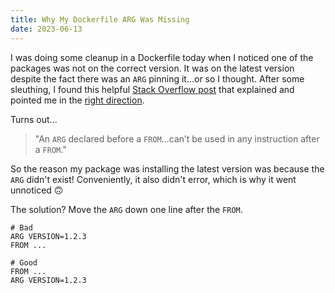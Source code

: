 ```yaml
---
title: Why My Dockerfile ARG Was Missing
date: 2023-06-13
---
```


I was doing some cleanup in a Dockerfile today when I noticed one of the packages was not on the correct version. It was on the latest version despite the fact there was an `ARG` pinning it...or so I thought. After some sleuthing, I found this helpful [Stack Overflow post](https://stackoverflow.com/a/56748289) that explained and pointed me in the [right direction](https://docs.docker.com/engine/reference/builder/#understand-how-arg-and-from-interact).

Turns out...

> "An `ARG` declared before a `FROM`...can’t be used in any instruction after a `FROM`."

So the reason my package was installing the latest version was because the `ARG` didn't exist! Conveniently, it also didn't error, which is why it went unnoticed 🙃

The solution? Move the `ARG` down one line after the `FROM`.

```
# Bad
ARG VERSION=1.2.3
FROM ...

# Good
FROM ...
ARG VERSION=1.2.3
```
